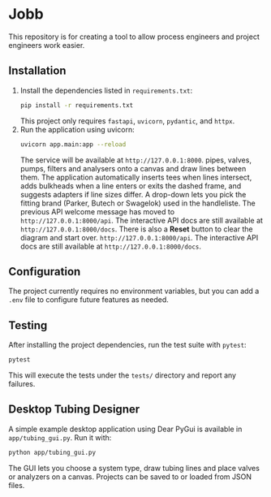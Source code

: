 # Jobb 

This repository is for creating a tool to allow process engineers and project engineers work easier.

## Installation

1. Install the dependencies listed in `requirements.txt`:
   ```bash
   pip install -r requirements.txt
   ```
   This project only requires `fastapi`, `uvicorn`, `pydantic`, and `httpx`.
2. Run the application using uvicorn:
   ```bash
   uvicorn app.main:app --reload
   ```
   The service will be available at `http://127.0.0.1:8000`.
pipes, valves, pumps, filters and analysers onto a canvas and draw lines between
them. The application automatically inserts tees when lines intersect, adds
bulkheads when a line enters or exits the dashed frame, and suggests adapters if
line sizes differ. A drop-down lets you pick the fitting brand (Parker, Butech
or Swagelok) used in the handleliste. The previous API welcome message has
moved to `http://127.0.0.1:8000/api`. The interactive API docs are still
available at `http://127.0.0.1:8000/docs`. There is also a **Reset** button to
clear the diagram and start over.
`http://127.0.0.1:8000/api`. The interactive API docs are still available at
`http://127.0.0.1:8000/docs`.

## Configuration

The project currently requires no environment variables, but you can add a `.env` file to configure future features as needed.


## Testing

After installing the project dependencies, run the test suite with `pytest`:

```bash
pytest
```

This will execute the tests under the `tests/` directory and report any failures.

## Desktop Tubing Designer

A simple example desktop application using Dear PyGui is available in
`app/tubing_gui.py`. Run it with:

```bash
python app/tubing_gui.py
```

The GUI lets you choose a system type, draw tubing lines and place valves or
analyzers on a canvas. Projects can be saved to or loaded from JSON files.
